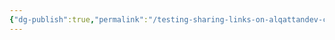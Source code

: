 ```yaml
---
{"dg-publish":true,"permalink":"/testing-sharing-links-on-alqattandev-com/","dgPassFrontmatter":true,"noteIcon":"","created":"2025-03-30T14:35:33.861-07:00","updated":"2025-03-30T15:19:01.305-07:00"}
---
```


